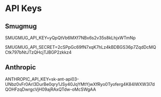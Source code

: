 # API Keys

## Smugmug

SMUGMUG_API_KEY=yQpQtVb6MXf7NBx6s2v35s8kLhjxWTmNp

SMUGMUG_API_SECRET=2cSPpGc69fN7xqK7hLz4kBDBGS36p7ZqdDcMQCtk797bNtJTzQHcjTJBGP2zkkz4

## Anthropic

ANTHROPIC_API_KEY=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